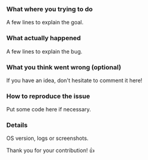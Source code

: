 ### What where you trying to do

A few lines to explain the goal.

### What actually happened

A few lines to explain the bug.

### What you think went wrong (optional)

If you have an idea, don't hesitate to comment it here!

### How to reproduce the issue

Put some code here if necessary.

### Details

OS version, logs or screenshots.

Thank you for your contribution! 👍
